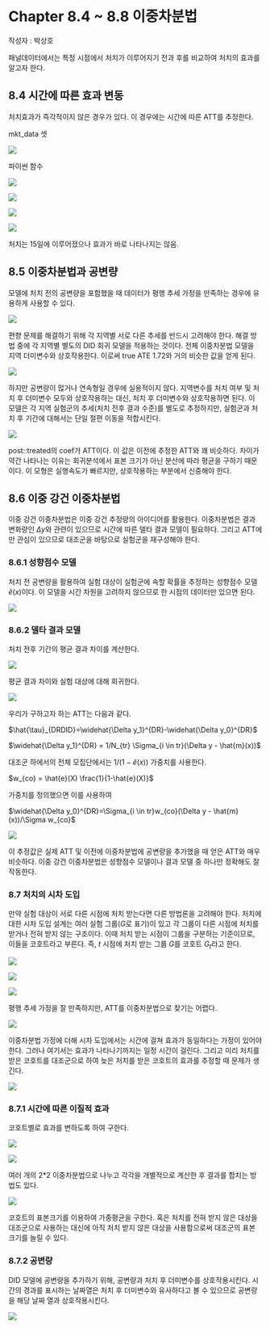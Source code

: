 # Chapter 8.4 ~ 8.8 이중차분법

작성자 : 박상호

패널데이터에서는 특정 시점에서 처치가 이루어지기 전과 후를 비교하여 처치의 효과를 알고자 한다.

## 8.4 시간에 따른 효과 변동

처치효과가 즉각적이지 않은 경우가 있다. 이 경우에는 시간에 따른 ATT를 추정한다.

mkt_data 셋

![](../pics/Chapter8_01-01.png)

파이썬 함수

![](../pics/Chapter8_01-02.png)

![](../pics/Chapter8_01-03.png)

![](../pics/Chapter8_01-04.png)

![](../pics/Chapter8_01-05.png)

처치는 15일에 이루어졌으나 효과가 바로 나타나지는 않음. 

## 8.5 이중차분법과 공변량

모델에 처치 전의 공변량을 포함했을 때 데이터가 평행 추세 가정을 만족하는 경우에 유용하게 사용할 수 있다.

![](../pics/Chapter8_01-06.png)

편향 문제를 해결하기 위해 각 지역별 서로 다른 추세를 반드시 고려해야 한다. 해결 방법 중에 각 지역별 별도의 DID 회귀 모델을 적용하는 것이다. 전체 이중차분법 모델을 지역 더미변수와 상호작용한다. 이로써 true ATE 1.72와 거의 비슷한 값을 얻게 된다.

![](../pics/Chapter8_01-07.png)

하지만 공변량이 많거나 연속형일 경우에 실용적이지 않다. 지역변수를 처치 여부 및 처치 후 더미변수 모두와 상호작용하는 대신, 처치 후 더미변수와 상호작용하면 된다. 이 모델은 각 지역 실험군의 추세(처치 전후 결과 수준)를 별도로 추정하지만, 실험군과 처치 후 기간에 대해서는 단일 절편 이동을 적합시킨다.

![](../pics/Chapter8_01-08.png)

post::treated의 coef가 ATT이다. 이 값은 이전에 추정한 ATT와 꽤 비슷하다. 차이가 약간 나타나는 이유는 회귀분석에서 표본 크기가 아닌 분산에 따라 평균을 구하기 때문이다. 이 모형은 실행속도가 빠르지만, 상호작용하는 부분에서 신중해야 한다.

## 8.6 이중 강건 이중차분법

이중 강건 이중차분법은 이중 강건 추정량의 아이디어를 활용한다. 이중차분법은 결과 변화량인 $\Delta y$와 관련이 있으므로 시간에 따른 델타 결과 모델이 필요하다. 그리고 ATT에만 관심이 있으므로 대조군을 바탕으로 실험군을 재구성해야 한다. 

### 8.6.1 성향점수 모델

처치 전 공변량을 활용하여 실험 대상이 실험군에 속할 확률을 추정하는 성향점수 모델 $\hat{e}(x)$이다. 이 모델을 시간 차원을 고려하지 않으므로 한 시점의 데이터만 있으면 된다.

![](../pics/Chapter8_01-09.png)

### 8.6.2 델타 결과 모델

처치 전후 기간의 평균 결과 차이를 계산한다.

![](../pics/Chapter8_01-10.png)

평균 결과 차이와 실험 대상에 대해 회귀한다.

![](../pics/Chapter8_01-11.png)

우리가 구하고자 하는 ATT는 다음과 같다.

$\hat{\tau}_{DRDID}=\widehat{\Delta y_1}^{DR}-\widehat{\Delta y_0}^{DR}$

$\widehat{\Delta y_1}^{DR} = 1/N_{tr} \Sigma_{i \in tr}(\Delta y - \hat{m}(x))$

대조군 하에서의 전체 모집단에서는 $1/(1-\hat{e}(x))$ 가중치를 사용한다.

$w_{co} = \hat{e}(X) \frac{1}{1-\hat{e}(X)}$

가중치를 정의했으면 이를 사용하여 

$\widehat{\Delta y_0}^{DR}=\Sigma_{i \in tr}w_{co}(\Delta y - \hat{m}(x))/\Sigma w_{co}$

![](../pics/Chapter8_01-12.png)

이 추정값은 실제 ATT 및 이전에 이중차분법에 공변량을 추가했을 때 얻은 ATT와 매우 비슷하다. 이중 강건 이중차분법은 성향점수 모델이나 결과 모델 중 하나만 정확해도 잘 작동한다.

### 8.7 처치의 시차 도입

만약 실험 대상이 서로 다른 시점에 처치 받는다면 다른 방법론을 고려해야 한다. 처치에 대한 시차 도입 설계는 여러 실험 그룹($G$로 표기)이 있고 각 그룹이 다른 시점에 처치를 받거나 전혀 받지 않는 구조이다. 이때 처치 받는 시점이 그룹을 구분하는 기준이므로, 이들을 코호트라고 부른다. 즉, $t$ 시점에 처치 받는 그룹 $G$를 코호트 $G_t$라고 한다. 

![](../pics/Chapter8_01-13.png)

![](../pics/Chapter8_01-14.png)

![](../pics/Chapter8_01-15.png)

평행 추세 가정을 잘 만족하지만, ATT를 이중차분법으로 찾기는 어렵다.

![](../pics/Chapter8_01-16.png)

이중차분법 가정에 더해 시차 도입에서는 시간에 걸쳐 효과가 동일하다는 가정이 있어야 한다. 그러나 여기서는 효과가 나타나기까지는 일정 시간이 걸린다. 그리고 미리 처치를 받은 코호트를 대조군으로 하여 늦은 처치를 받은 코호트의 효과를 추정할 때 문제가 생긴다.

![](../pics/Chapter8_01-17.png)

### 8.7.1 시간에 따른 이질적 효과

코호트별로 효과를 변하도록 하여 구한다.

![](../pics/Chapter8_01-18.png)

![](../pics/Chapter8_01-19.png)

여러 개의 2*2 이중차분법으로 나누고 각각을 개별적으로 계산한 후 결과를 합치는 방법도 있다.

![](../pics/Chapter8_01-20.png)

코호트의 표본크기를 이용하여 가중평균을 구한다. 혹은 처치를 전혀 받지 않은 대상을 대조군으로 사용하는 대신에 아직 처치 받지 않은 대상을 사용함으로써 대조군의 표본 크기를 늘릴 수 있다.

### 8.7.2 공변량

DID 모델에 공변량을 추가하기 위해, 공변량과 처치 후 더미변수를 상호작용시킨다. 시간의 경과를 표시하는 날짜열은 처치 후 더미변수와 유사하다고 볼 수 있으므로 공변량을 해당 날짜 열과 상호작용시킨다.

![](../pics/Chapter8_01-21.png)